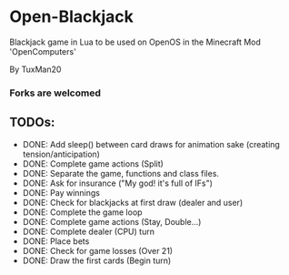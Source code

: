 # Open-Blackjack
Blackjack game in Lua to be used on OpenOS in the Minecraft Mod 'OpenComputers'


By TuxMan20


### Forks are welcomed

## TODOs:
- DONE: Add sleep() between card draws for animation sake (creating tension/anticipation)
- DONE: Complete game actions (Split)
- DONE: Separate the game, functions and class files.
- DONE: Ask for insurance ("My god! it's full of IFs")
- DONE: Pay winnings
- DONE: Check for blackjacks at first draw (dealer and user)
- DONE: Complete the game loop
- DONE: Complete game actions (Stay, Double...)
- DONE: Complete dealer (CPU) turn
- DONE: Place bets
- DONE: Check for game losses (Over 21)
- DONE: Draw the first cards (Begin turn)

